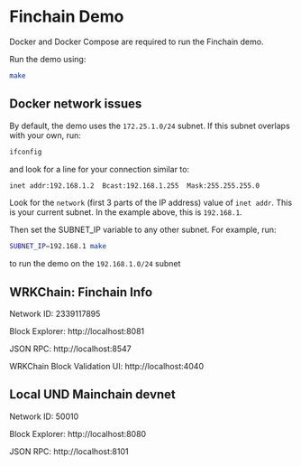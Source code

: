# Finchain Demo

Docker and Docker Compose are required to run the Finchain demo.

Run the demo using:

```bash
make
```

## Docker network issues

By default, the demo uses the `172.25.1.0/24` subnet. If this subnet overlaps with your own, run:

```bash
ifconfig
```

and look for a line for your connection similar to:

```bash
inet addr:192.168.1.2  Bcast:192.168.1.255  Mask:255.255.255.0
```

Look for the `network` (first 3 parts of the IP address) 
value of `inet addr`. This is your current subnet. In the example above, this is `192.168.1`.

Then set the SUBNET_IP variable to any other subnet. For example, run: 

```bash
SUBNET_IP=192.168.1 make
```

to run the demo on the `192.168.1.0/24` subnet

## WRKChain: Finchain Info

Network ID: 2339117895  

Block Explorer: http://localhost:8081

JSON RPC: http://localhost:8547

WRKChain Block Validation UI: http://localhost:4040


## Local UND Mainchain devnet

Network ID: 50010  

Block Explorer: http://localhost:8080

JSON RPC: http://localhost:8101
